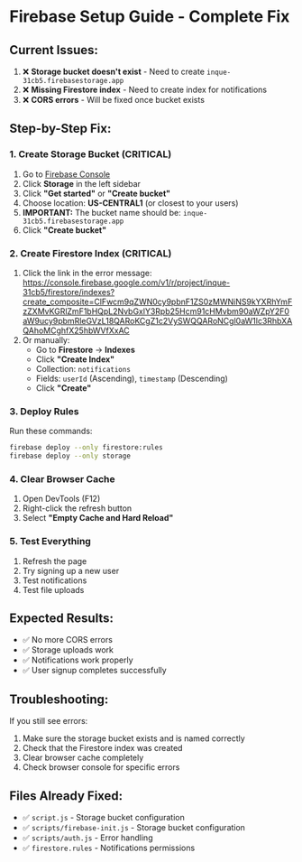 # Firebase Setup Guide - Complete Fix

## Current Issues:

1. ❌ **Storage bucket doesn't exist** - Need to create `inque-31cb5.firebasestorage.app`
2. ❌ **Missing Firestore index** - Need to create index for notifications
3. ❌ **CORS errors** - Will be fixed once bucket exists

## Step-by-Step Fix:

### 1. Create Storage Bucket (CRITICAL)

1. Go to [Firebase Console](https://console.firebase.google.com/project/inque-31cb5)
2. Click **Storage** in the left sidebar
3. Click **"Get started"** or **"Create bucket"**
4. Choose location: **US-CENTRAL1** (or closest to your users)
5. **IMPORTANT:** The bucket name should be: `inque-31cb5.firebasestorage.app`
6. Click **"Create bucket"**

### 2. Create Firestore Index (CRITICAL)

1. Click the link in the error message: https://console.firebase.google.com/v1/r/project/inque-31cb5/firestore/indexes?create_composite=ClFwcm9qZWN0cy9pbnF1ZS0zMWNiNS9kYXRhYmFzZXMvKGRlZmF1bHQpL2NvbGxlY3Rpb25Hcm91cHMvbm90aWZpY2F0aW9ucy9pbmRleGVzL18QARoKCgZ1c2VySWQQARoNCgl0aW1lc3RhbXAQAhoMCghfX25hbWVfXxAC
2. Or manually:
   - Go to **Firestore** → **Indexes**
   - Click **"Create Index"**
   - Collection: `notifications`
   - Fields: `userId` (Ascending), `timestamp` (Descending)
   - Click **"Create"**

### 3. Deploy Rules

Run these commands:

```bash
firebase deploy --only firestore:rules
firebase deploy --only storage
```

### 4. Clear Browser Cache

1. Open DevTools (F12)
2. Right-click the refresh button
3. Select **"Empty Cache and Hard Reload"**

### 5. Test Everything

1. Refresh the page
2. Try signing up a new user
3. Test notifications
4. Test file uploads

## Expected Results:

- ✅ No more CORS errors
- ✅ Storage uploads work
- ✅ Notifications work properly
- ✅ User signup completes successfully

## Troubleshooting:

If you still see errors:

1. Make sure the storage bucket exists and is named correctly
2. Check that the Firestore index was created
3. Clear browser cache completely
4. Check browser console for specific errors

## Files Already Fixed:

- ✅ `script.js` - Storage bucket configuration
- ✅ `scripts/firebase-init.js` - Storage bucket configuration
- ✅ `scripts/auth.js` - Error handling
- ✅ `firestore.rules` - Notifications permissions
